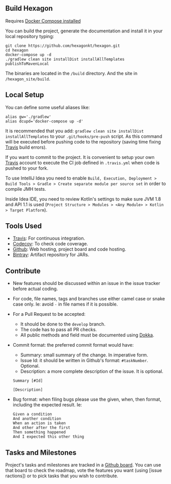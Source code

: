 
## Build Hexagon

Requires [Docker Compose installed](https://docs.docker.com/compose/install)

You can build the project, generate the documentation and install it in your local repository
typing:

    git clone https://github.com/hexagonkt/hexagon.git
    cd hexagon
    docker-compose up -d
    ./gradlew clean site installDist installAllTemplates publishToMavenLocal

The binaries are located in the `/build` directory. And the site in `/hexagon_site/build`.

## Local Setup

You can define some useful aliases like:

    alias gw='./gradlew'
    alias dcupd='docker-compose up -d'

It is recommended that you add: `gradlew clean site installDist installAllTemplates` to
your `.git/hooks/pre-push` script. As this command will be executed before pushing code to the
repository (saving time fixing [Travis] build errors).

If you want to commit to the project. It is convenient to setup your own [Travis] account to execute
the CI job defined in `.travis.yml` when code is pushed to your fork.

To use IntelliJ Idea you need to enable `Build, Execution, Deployment > Build Tools > Gradle >
Create separate module per source set` in order to compile JMH tests.

Inside Idea IDE, you need to review Kotlin's settings to make sure JVM 1.8 and API 1.1 is used
(`Project Structure > Modules > <Any Module> > Kotlin > Target Platform`).

## Tools Used

* [Travis]: For continuous integration.
* [Codecov]: To check code coverage.
* [Github]: Web hosting, project board and code hosting.
* [Bintray]: Artifact repository for JARs.

[Travis]: https://travis-ci.org
[Codecov]: https://codecov.io
[Github]: https://github.com
[Bintray]: https://bintray.com

## Contribute

* New features should be discussed within an issue in the issue tracker before actual coding.

* For code, file names, tags and branches use either camel case or snake case only. Ie: avoid `-` in
  file names if it is possible.

* For a Pull Request to be accepted:
  - It should be done to the `develop` branch.
  - The code has to pass all PR checks.
  - All public methods and field must be documented using [Dokka](https://github.com/Kotlin/dokka).

* Commit format: the preferred commit format would have:
  - Summary: small summary of the change. In imperative form.
  - Issue Id: it should be written in Github's format: `#taskNumber`. Optional.
  - Description: a more complete description of the issue. It is optional.

  ```
  Summary [#Id]

  [Description]
  ```

* Bug format: when filing bugs please use the given, when, then format, including the expected 
  result. Ie:

  ```
  Given a condition
  And another condition
  When an action is taken
  And other after the first
  Then something happened
  And I expected this other thing
  ```

## Tasks and Milestones

Project's tasks and milestones are tracked in a [Github board]. You can use that board to check the
roadmap, vote the features you want (using [issue ractions]) or to pick tasks that you wish to 
contribute.

[Github board]: https://github.com/hexagonkt/hexagon/projects/1
[issue reactions]: https://github.com/blog/2119-add-reactions-to-pull-requests-issues-and-comments
